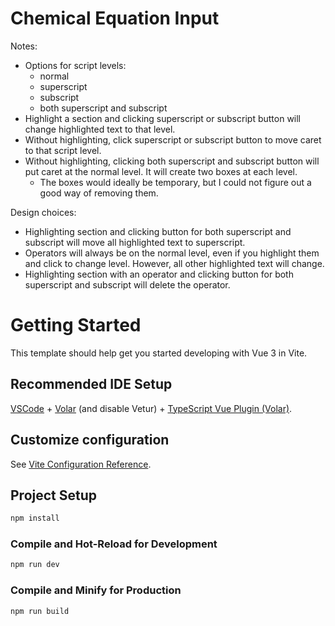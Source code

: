 # Chemical Equation Input

Notes:
* Options for script levels:
  * normal
  * superscript
  * subscript
  * both superscript and subscript
* Highlight a section and clicking superscript or subscript button will change highlighted text to that level.
* Without highlighting, click superscript or subscript button to move caret to that script level.
* Without highlighting, clicking both superscript and subscript button will put caret at the normal level. It will create two boxes at each level.
  * The boxes would ideally be temporary, but I could not figure out a good way of removing them.

Design choices:
* Highlighting section and clicking button for both superscript and subscript will move all highlighted text to superscript.
* Operators will always be on the normal level, even if you highlight them and click to change level. However, all other highlighted text will change.
* Highlighting section with an operator and clicking button for both superscript and subscript will delete the operator.

# Getting Started 

This template should help get you started developing with Vue 3 in Vite.

## Recommended IDE Setup

[VSCode](https://code.visualstudio.com/) + [Volar](https://marketplace.visualstudio.com/items?itemName=Vue.volar) (and disable Vetur) + [TypeScript Vue Plugin (Volar)](https://marketplace.visualstudio.com/items?itemName=Vue.vscode-typescript-vue-plugin).

## Customize configuration

See [Vite Configuration Reference](https://vitejs.dev/config/).

## Project Setup

```sh
npm install
```

### Compile and Hot-Reload for Development

```sh
npm run dev
```

### Compile and Minify for Production

```sh
npm run build
```
